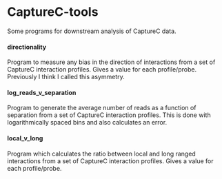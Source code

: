 # CaptureC-tools

Some programs for downstream analysis of CaptureC data.

#### directionality 
Program to measure any bias in the direction of interactions from a set of CaptureC interaction profiles. Gives a value for each profile/probe. Previously I think I called this asymmetry.

#### log_reads_v_separation
Program to generate the average number of reads as a function of separation from a set of CaptureC interaction profiles. This is done with logarithmically spaced bins and also calculates an error.

#### local_v_long
Program which calculates the ratio between local and long ranged interactions from a set of CaptureC interaction profiles. Gives a value for each profile/probe. 